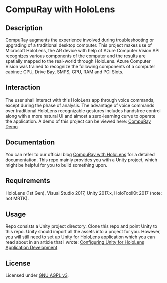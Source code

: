 # CompuRay with HoloLens

## Description
CompuRay augments the experience involved during troubleshooting or upgrading of a traditional desktop computer. This project makes use of Microsoft HoloLens, the AR device with help of Azure Computer Vision API recognizes various components of the computer and the results are spatially mapped to the real-world through HoloLens. Azure Computer Vision was trained to recognize the following components of a computer cabinet: CPU, Drive Bay, SMPS, GPU, RAM and PCI Slots.

## Interaction
The user shall interact with this HoloLens app through voice commands, except during the phase of analysis. The advantage of voice commands over traditional HoloLens recognizable gestures includes handsfree control along with a more natural UI and almost a zero-learning curve to operate the application.
A demo of this project can be viewed here: [CompuRay Demo](https://youtu.be/kPMvuo2RQSU)

## Documentation
You can refer to our official blog [CompuRay with HoloLens](https://compuray.home.blog) for a detailed documentation. This repo mainly provides you with a Unity project, which might be helpful for you to build something upon.

## Requirements 
HoloLens (1st Gen), Visual Studio 2017, Unity 2017.x, HoloToolKit 2017 (note: not MRTK).

## Usage
Repo consists a Unity project directory.
Clone this repo and point Unity to this repo. Unity should import all the assets into a project for you. However, you will still need to set up Unity for HoloLens application which you can read about in an article that I wrote: [Configuring Unity for HoloLens Application Development](https://medium.com/@KushalBKusram/configuring-unity-for-hololens-application-development-899f79abb4ec)

## License
Licensed under [GNU AGPL v3](https://github.com/KushalBKusram/CompuRay/blob/master/LICENSE).
